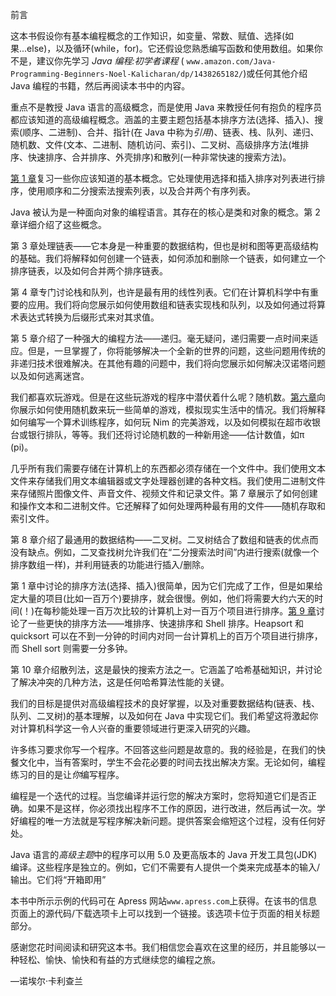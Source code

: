 前言

这本书假设你有基本编程概念的工作知识，如变量、常数、赋值、选择(如果...else)，以及循环(while，for)。它还假设您熟悉编写函数和使用数组。如果你不是，建议你先学习 *Java 编程:初学者课程* ( `www.amazon.com/Java-Programming-Beginners-Noel-Kalicharan/dp/1438265182/`)或任何其他介绍 Java 编程的书籍，然后再阅读本书中的内容。

重点不是教授 Java 语言的高级概念，而是使用 Java 来教授任何有抱负的程序员都应该知道的高级编程概念。涵盖的主要主题包括基本排序方法(选择、插入)、搜索(顺序、二进制)、合并、指针(在 Java 中称为*引用*)、链表、栈、队列、递归、随机数、文件(文本、二进制、随机访问、索引)、二叉树、高级排序方法(堆排序、快速排序、合并排序、外壳排序)和散列(一种非常快速的搜索方法)。

[第 1 章](01.html)复习一些你应该知道的基本概念。它处理使用选择和插入排序对列表进行排序，使用顺序和二分搜索法搜索列表，以及合并两个有序列表。

Java 被认为是一种面向对象的编程语言。其存在的核心是类和对象的概念。第 2 章详细介绍了这些概念。

第 3 章处理链表——它本身是一种重要的数据结构，但也是树和图等更高级结构的基础。我们将解释如何创建一个链表，如何添加和删除一个链表，如何建立一个排序链表，以及如何合并两个排序链表。

第 4 章专门讨论栈和队列，也许是最有用的线性列表。它们在计算机科学中有重要的应用。我们将向您展示如何使用数组和链表实现栈和队列，以及如何通过将算术表达式转换为后缀形式来对其求值。

第 5 章介绍了一种强大的编程方法——递归。毫无疑问，递归需要一点时间来适应。但是，一旦掌握了，你将能够解决一个全新的世界的问题，这些问题用传统的非递归技术很难解决。在其他有趣的问题中，我们将向您展示如何解决汉诺塔问题以及如何逃离迷宫。

我们都喜欢玩游戏。但是在这些玩游戏的程序中潜伏着什么呢？随机数。[第六章](06.html)向你展示如何使用随机数来玩一些简单的游戏，模拟现实生活中的情况。我们将解释如何编写一个算术训练程序，如何玩 Nim 的完美游戏，以及如何模拟在超市收银台或银行排队，等等。我们还将讨论随机数的一种新用途——估计数值，如π (pi)。

几乎所有我们需要存储在计算机上的东西都必须存储在一个文件中。我们使用文本文件来存储我们用文本编辑器或文字处理器创建的各种文档。我们使用二进制文件来存储照片图像文件、声音文件、视频文件和记录文件。第 7 章展示了如何创建和操作文本和二进制文件。它还解释了如何处理两种最有用的文件——随机存取和索引文件。

第 8 章介绍了最通用的数据结构——二叉树。二叉树结合了数组和链表的优点而没有缺点。例如，二叉查找树允许我们在“二分搜索法时间”内进行搜索(就像一个排序数组一样)，并利用链表的功能进行插入/删除。

第 1 章中讨论的排序方法(选择、插入)很简单，因为它们完成了工作，但是如果给定大量的项目(比如一百万个)要排序，就会很慢。例如，他们将需要大约六天的时间(！)在每秒能处理一百万次比较的计算机上对一百万个项目进行排序。[第 9 章](09.html)讨论了一些更快的排序方法——堆排序、快速排序和 Shell 排序。Heapsort 和 quicksort 可以在不到一分钟的时间内对同一台计算机上的百万个项目进行排序，而 Shell sort 则需要一分多钟。

第 10 章介绍散列法，这是最快的搜索方法之一。它涵盖了哈希基础知识，并讨论了解决冲突的几种方法，这是任何哈希算法性能的关键。

我们的目标是提供对高级编程技术的良好掌握，以及对重要数据结构(链表、栈、队列、二叉树)的基本理解，以及如何在 Java 中实现它们。我们希望这将激起你对计算机科学这一令人兴奋的重要领域进行更深入研究的兴趣。

许多练习要求你写一个程序。不回答这些问题是故意的。我的经验是，在我们的快餐文化中，当有答案时，学生不会花必要的时间去找出解决方案。无论如何，编程练习的目的是让*你*编写程序。

编程是一个迭代的过程。当您编译并运行您的解决方案时，您将知道它们是否正确。如果不是这样，你必须找出程序不工作的原因，进行改进，然后再试一次。学好编程的唯一方法就是写程序解决新问题。提供答案会缩短这个过程，没有任何好处。

Java 语言的*高级主题*中的程序可以用 5.0 及更高版本的 Java 开发工具包(JDK)编译。这些程序是独立的。例如，它们不需要有人提供一个类来完成基本的输入/输出。它们将“开箱即用”

本书中所示示例的代码可在 Apress 网站`www.apress.com`上获得。在该书的信息页面上的源代码/下载选项卡上可以找到一个链接。该选项卡位于页面的相关标题部分。

感谢您花时间阅读和研究这本书。我们相信您会喜欢在这里的经历，并且能够以一种轻松、愉快、愉快和有益的方式继续您的编程之旅。

—诺埃尔·卡利查兰